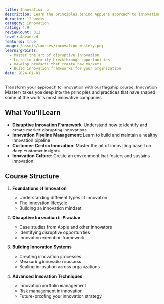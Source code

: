 ```yaml
---
title: Innovation  b
description: Learn the principles behind Apple's approach to innovation and disruptive thinking that transformed Apple from near-bankruptcy to the world's most valuable company.
duration: 12 weeks
category: Innovation
rating: 4.9
reviewCount: 312
level: Advanced
featured: true
image: /assets/courses/innovation-mastery.png
learningPoints:
  - Master the art of disruptive innovation
  - Learn to identify breakthrough opportunities
  - Develop products that create new markets
  - Build innovation frameworks for your organization
date: 2024-01-01
---
```


Transform your approach to innovation with our flagship course. Innovation Mastery takes you deep into the principles and practices that have shaped some of the world's most innovative companies.

## What You'll Learn

- **Disruptive Innovation Framework**: Understand how to identify and create market-disrupting innovations
- **Innovation Pipeline Management**: Learn to build and maintain a healthy innovation pipeline
- **Customer-Centric Innovation**: Master the art of innovating based on deep customer insights
- **Innovation Culture**: Create an environment that fosters and sustains innovation

## Course Structure

1. **Foundations of Innovation**
   - Understanding different types of innovation
   - The innovation lifecycle
   - Building an innovation mindset

2. **Disruptive Innovation in Practice**
   - Case studies from Apple and other innovators
   - Identifying disruptive opportunities
   - Innovation execution framework

3. **Building Innovation Systems**
   - Creating innovation processes
   - Measuring innovation success
   - Scaling innovation across organizations

4. **Advanced Innovation Techniques**
   - Innovation portfolio management
   - Risk management in innovation
   - Future-proofing your innovation strategy 
